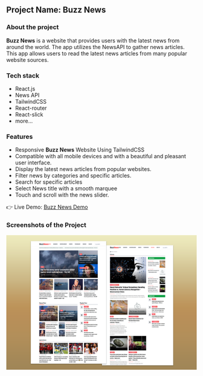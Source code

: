 ## Project Name: Buzz News
### About the project
**Buzz News** is a website that provides users with the latest news from around the world. The app utilizes the NewsAPI to gather news articles. This app allows users to read the latest news articles from many popular website sources.

### Tech stack
- React.js
- News API
- TailwindCSS
- React-router
- React-slick
- more...

### Features
- Responsive **Buzz News** Website Using TailwindCSS
- Compatible with all mobile devices and with a beautiful and pleasant user interface.
- Display the latest news articles from popular websites.
- Filter news by categories and specific articles.
- Search for specific articles
- Select News title with a smooth marquee
- Touch and scroll with the news slider.

👉 Live Demo: <a href='#'>Buzz News Demo</a>

### Screenshots of the Project

<div align='center'>
  <img src='./src/assets/cover.png' alt="cover"/>
</div>


<!-- <div align="left">

  <h2 align="center">Gymate - React Fitness Exercises Application</h2>

  - Includes: choose exercises categories and specific muscle groups
  - Includes: browse more than 1000 exercises
  - Includes: exercises pagination .

  <a href="https://codewithsadee.github.io/fitlife/"><strong>➥ Live Demo</strong></a>

</div>

<br />

### Demo Screeshots

![Fitlife Desktop Demo](./readme-images/desktop.png "Desktop Demo") -->